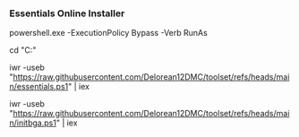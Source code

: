 ### Essentials Online Installer

powershell.exe -ExecutionPolicy Bypass -Verb RunAs

cd "C:\"

iwr -useb "https://raw.githubusercontent.com/Delorean12DMC/toolset/refs/heads/main/essentials.ps1" | iex

iwr -useb "https://raw.githubusercontent.com/Delorean12DMC/toolset/refs/heads/main/initbga.ps1" | iex
